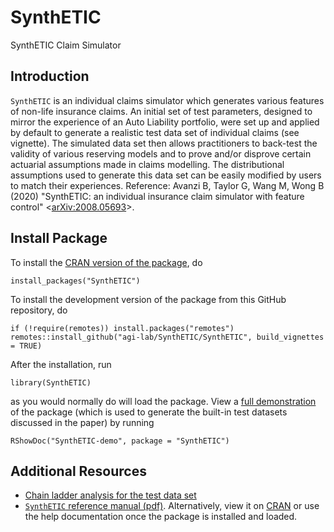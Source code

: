 # SynthETIC
SynthETIC Claim Simulator

## Introduction
`SynthETIC` is an individual claims simulator which generates various features of non-life insurance claims. An initial set of test parameters, designed to mirror the experience of an Auto Liability portfolio, were set up and applied by default to generate a realistic test data set of individual claims (see vignette). The simulated data set then allows practitioners to back-test the validity of various reserving models and to prove and/or disprove certain actuarial assumptions made in claims modelling. The distributional assumptions used to generate this data set can be easily modified by users to match their experiences. Reference: Avanzi B, Taylor G, Wang M, Wong B (2020) "SynthETIC: an individual insurance claim simulator with feature control" <[arXiv:2008.05693](https://arxiv.org/abs/2008.05693)>.

## Install Package
To install the [CRAN version of the package](https://CRAN.R-project.org/package=SynthETIC), do

`install_packages("SynthETIC")`

To install the development version of the package from this GitHub repository, do

```
if (!require(remotes)) install.packages("remotes")
remotes::install_github("agi-lab/SynthETIC/SynthETIC", build_vignettes = TRUE)
```

After the installation, run

`library(SynthETIC)`

as you would normally do will load the package. View a [full demonstration](https://cran.r-project.org/web/packages/SynthETIC/vignettes/SynthETIC-demo.html) of the package (which is used to generate the built-in test datasets discussed in the paper) by running

`RShowDoc("SynthETIC-demo", package = "SynthETIC")`

## Additional Resources
* [Chain ladder analysis for the test data set](https://github.com/agi-lab/SynthETIC/blob/master/CL_Test_Dataset.xlsx)
* [`SynthETIC` reference manual (pdf)](https://github.com/agi-lab/SynthETIC/blob/master/SynthETIC-manual.pdf). Alternatively, view it on [CRAN](https://cran.r-project.org/web/packages/SynthETIC/SynthETIC.pdf) or use the help documentation once the package is installed and loaded.
